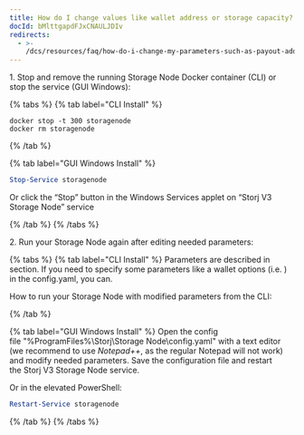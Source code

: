 ```yaml
---
title: How do I change values like wallet address or storage capacity?
docId: bMlttgapdFJxCNAULJDIv
redirects:
  - >-
    /dcs/resources/faq/how-do-i-change-my-parameters-such-as-payout-address-allotted-storage-space-and-bandwidth
---
```


1\. Stop and remove the running Storage Node Docker container (CLI) or stop the service (GUI Windows):

{% tabs %}
{% tab label="CLI Install" %}

```none
docker stop -t 300 storagenode
docker rm storagenode
```

{% /tab %}

{% tab label="GUI Windows Install" %}

```powershell
Stop-Service storagenode

```

Or click the “Stop” button in the Windows Services applet on “Storj V3 Storage Node” service

{% /tab %}
{% /tabs %}

2\. Run your Storage Node again after editing needed parameters:

{% tabs %}
{% tab label="CLI Install" %}
Parameters are described in [](docId:KJzDdewgBVcK6rnp0Qho2) section. If you need to specify some parameters like a wallet options (i.e. [](docId:6TX_ve1PyUrXuwax-mWWw)) in the config.yaml, you can[](docId:gDXZgLlP_rcSW8SuflgqS).

How to run your Storage Node with modified parameters from the CLI: [](docId:HaDkV_0aWg9OJoBe53o-J)&#x20;

{% /tab %}

{% tab label="GUI Windows Install" %}
Open the config file "%ProgramFiles%\Storj\Storage Node\config.yaml" with a text editor (we recommend to use *Notepad++*, as the regular Notepad will not work) and modify needed parameters. Save the configuration file and restart the Storj V3 Storage Node service.

Or in the elevated PowerShell:

```powershell
Restart-Service storagenode
```

{% /tab %}
{% /tabs %}
